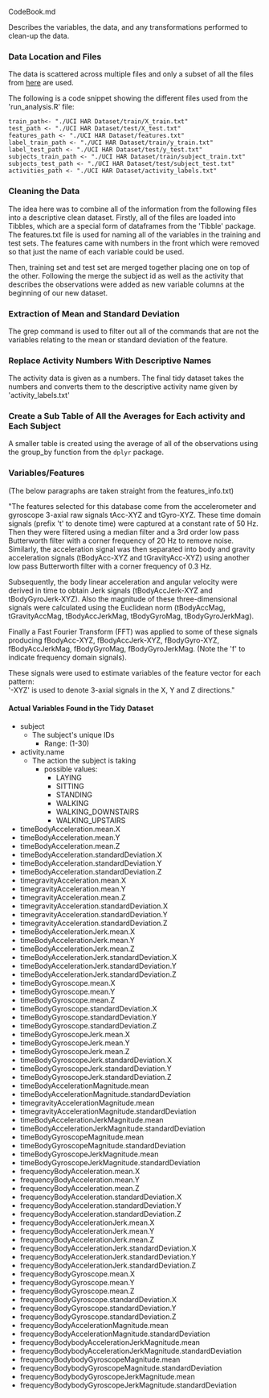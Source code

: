 CodeBook.md

Describes the variables, the data, and any transformations performed to clean-up the data.

### Data Location and Files
The data is scattered across multiple files and only a subset of all the files from [here](https://d396qusza40orc.cloudfront.net/getdata%2Fprojectfiles%2FUCI%20HAR%20Dataset.zip) are used.

The following is a code snippet showing the different files used from the 'run_analysis.R' file:
```
train_path<- "./UCI HAR Dataset/train/X_train.txt"
test_path <- "./UCI HAR Dataset/test/X_test.txt"
features_path <- "./UCI HAR Dataset/features.txt"
label_train_path <- "./UCI HAR Dataset/train/y_train.txt"
label_test_path <- "./UCI HAR Dataset/test/y_test.txt"
subjects_train_path <- "./UCI HAR Dataset/train/subject_train.txt"
subjects_test_path <- "./UCI HAR Dataset/test/subject_test.txt"
activities_path <- "./UCI HAR Dataset/activity_labels.txt"
```

### Cleaning the Data
The idea here was to combine all of the information from the following files into a descriptive clean dataset. Firstly, all of the files are loaded into Tibbles, which are a special form of dataframes from the 'Tibble' package. The features.txt file is used for naming all of the variables in the training and test sets. The features came with numbers in the front which were removed so that just the name of each variable could be used.

Then, training set and test set are merged together placing one on top of the other. Following the merge the subject id as well as the activity that describes the observations were added as new variable columns at the beginning of our new dataset.

### Extraction of Mean and Standard Deviation
The grep command is used to filter out all of the commands that are not the variables relating to the mean or standard deviation of the feature.

### Replace Activity Numbers With Descriptive Names
The activity data is given as a numbers. The final tidy dataset takes the numbers and converts them to the descriptive activity name given by 'activity_labels.txt'

### Create a Sub Table of All the Averages for Each activity and Each Subject
A smaller table is created using the average of all of the observations using the group_by function from the `dplyr` package.

### Variables/Features
(The below paragraphs are taken straight from the features_info.txt)

"The features selected for this database come from the accelerometer and gyroscope 3-axial raw signals tAcc-XYZ and tGyro-XYZ. These time domain signals (prefix 't' to denote time) were captured at a constant rate of 50 Hz. Then they were filtered using a median filter and a 3rd order low pass Butterworth filter with a corner frequency of 20 Hz to remove noise. Similarly, the acceleration signal was then separated into body and gravity acceleration signals (tBodyAcc-XYZ and tGravityAcc-XYZ) using another low pass Butterworth filter with a corner frequency of 0.3 Hz.

Subsequently, the body linear acceleration and angular velocity were derived in time to obtain Jerk signals (tBodyAccJerk-XYZ and tBodyGyroJerk-XYZ). Also the magnitude of these three-dimensional signals were calculated using the Euclidean norm (tBodyAccMag, tGravityAccMag, tBodyAccJerkMag, tBodyGyroMag, tBodyGyroJerkMag).

Finally a Fast Fourier Transform (FFT) was applied to some of these signals producing fBodyAcc-XYZ, fBodyAccJerk-XYZ, fBodyGyro-XYZ, fBodyAccJerkMag, fBodyGyroMag, fBodyGyroJerkMag. (Note the 'f' to indicate frequency domain signals).

These signals were used to estimate variables of the feature vector for each pattern:  
'-XYZ' is used to denote 3-axial signals in the X, Y and Z directions."

#### Actual Variables Found in the Tidy Dataset

- subject
  - The subject's unique IDs
    - Range: (1-30)
- activity.name
  - The action the subject is taking
    - possible values:
      - LAYING
      - SITTING
      - STANDING
      - WALKING
      - WALKING_DOWNSTAIRS
      - WALKING_UPSTAIRS
- timeBodyAcceleration.mean.X
- timeBodyAcceleration.mean.Y
- timeBodyAcceleration.mean.Z
- timeBodyAcceleration.standardDeviation.X
- timeBodyAcceleration.standardDeviation.Y
- timeBodyAcceleration.standardDeviation.Z
- timegravityAcceleration.mean.X
- timegravityAcceleration.mean.Y
- timegravityAcceleration.mean.Z
- timegravityAcceleration.standardDeviation.X
- timegravityAcceleration.standardDeviation.Y
- timegravityAcceleration.standardDeviation.Z
- timeBodyAccelerationJerk.mean.X
- timeBodyAccelerationJerk.mean.Y
- timeBodyAccelerationJerk.mean.Z
- timeBodyAccelerationJerk.standardDeviation.X
- timeBodyAccelerationJerk.standardDeviation.Y
- timeBodyAccelerationJerk.standardDeviation.Z
- timeBodyGyroscope.mean.X
- timeBodyGyroscope.mean.Y
- timeBodyGyroscope.mean.Z
- timeBodyGyroscope.standardDeviation.X
- timeBodyGyroscope.standardDeviation.Y
- timeBodyGyroscope.standardDeviation.Z
- timeBodyGyroscopeJerk.mean.X
- timeBodyGyroscopeJerk.mean.Y
- timeBodyGyroscopeJerk.mean.Z
- timeBodyGyroscopeJerk.standardDeviation.X
- timeBodyGyroscopeJerk.standardDeviation.Y
- timeBodyGyroscopeJerk.standardDeviation.Z
- timeBodyAccelerationMagnitude.mean
- timeBodyAccelerationMagnitude.standardDeviation
- timegravityAccelerationMagnitude.mean
- timegravityAccelerationMagnitude.standardDeviation
- timeBodyAccelerationJerkMagnitude.mean
- timeBodyAccelerationJerkMagnitude.standardDeviation
- timeBodyGyroscopeMagnitude.mean
- timeBodyGyroscopeMagnitude.standardDeviation
- timeBodyGyroscopeJerkMagnitude.mean
- timeBodyGyroscopeJerkMagnitude.standardDeviation
- frequencyBodyAcceleration.mean.X
- frequencyBodyAcceleration.mean.Y
- frequencyBodyAcceleration.mean.Z
- frequencyBodyAcceleration.standardDeviation.X
- frequencyBodyAcceleration.standardDeviation.Y
- frequencyBodyAcceleration.standardDeviation.Z
- frequencyBodyAccelerationJerk.mean.X
- frequencyBodyAccelerationJerk.mean.Y
- frequencyBodyAccelerationJerk.mean.Z
- frequencyBodyAccelerationJerk.standardDeviation.X
- frequencyBodyAccelerationJerk.standardDeviation.Y
- frequencyBodyAccelerationJerk.standardDeviation.Z
- frequencyBodyGyroscope.mean.X
- frequencyBodyGyroscope.mean.Y
- frequencyBodyGyroscope.mean.Z
- frequencyBodyGyroscope.standardDeviation.X
- frequencyBodyGyroscope.standardDeviation.Y
- frequencyBodyGyroscope.standardDeviation.Z
- frequencyBodyAccelerationMagnitude.mean
- frequencyBodyAccelerationMagnitude.standardDeviation
- frequencyBodybodyAccelerationJerkMagnitude.mean
- frequencyBodybodyAccelerationJerkMagnitude.standardDeviation
- frequencyBodybodyGyroscopeMagnitude.mean
- frequencyBodybodyGyroscopeMagnitude.standardDeviation
- frequencyBodybodyGyroscopeJerkMagnitude.mean
- frequencyBodybodyGyroscopeJerkMagnitude.standardDeviation
